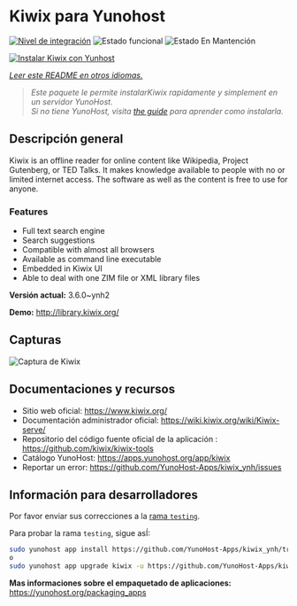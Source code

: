 <!--
Este archivo README esta generado automaticamente<https://github.com/YunoHost/apps/tree/master/tools/readme_generator>
No se debe editar a mano.
-->

# Kiwix para Yunohost

[![Nivel de integración](https://dash.yunohost.org/integration/kiwix.svg)](https://ci-apps.yunohost.org/ci/apps/kiwix/) ![Estado funcional](https://ci-apps.yunohost.org/ci/badges/kiwix.status.svg) ![Estado En Mantención](https://ci-apps.yunohost.org/ci/badges/kiwix.maintain.svg)

[![Instalar Kiwix con Yunhost](https://install-app.yunohost.org/install-with-yunohost.svg)](https://install-app.yunohost.org/?app=kiwix)

*[Leer este README en otros idiomas.](./ALL_README.md)*

> *Este paquete le permite instalarKiwix rapidamente y simplement en un servidor YunoHost.*  
> *Si no tiene YunoHost, visita [the guide](https://yunohost.org/install) para aprender como instalarla.*

## Descripción general

Kiwix is an offline reader for online content like Wikipedia, Project Gutenberg, or TED Talks. It makes knowledge available to people with no or limited internet access. The software as well as the content is free to use for anyone.

### Features

- Full text search engine
- Search suggestions
- Compatible with almost all browsers
- Available as command line executable
- Embedded in Kiwix UI
- Able to deal with one ZIM file or XML library files


**Versión actual:** 3.6.0~ynh2

**Demo:** <http://library.kiwix.org/>

## Capturas

![Captura de Kiwix](./doc/screenshots/screenshot.png)

## Documentaciones y recursos

- Sitio web oficial: <https://www.kiwix.org/>
- Documentación administrador oficial: <https://wiki.kiwix.org/wiki/Kiwix-serve/>
- Repositorio del código fuente oficial de la aplicación : <https://github.com/kiwix/kiwix-tools>
- Catálogo YunoHost: <https://apps.yunohost.org/app/kiwix>
- Reportar un error: <https://github.com/YunoHost-Apps/kiwix_ynh/issues>

## Información para desarrolladores

Por favor enviar sus correcciones a la [rama `testing`](https://github.com/YunoHost-Apps/kiwix_ynh/tree/testing).

Para probar la rama `testing`, sigue asÍ:

```bash
sudo yunohost app install https://github.com/YunoHost-Apps/kiwix_ynh/tree/testing --debug
o
sudo yunohost app upgrade kiwix -u https://github.com/YunoHost-Apps/kiwix_ynh/tree/testing --debug
```

**Mas informaciones sobre el empaquetado de aplicaciones:** <https://yunohost.org/packaging_apps>
